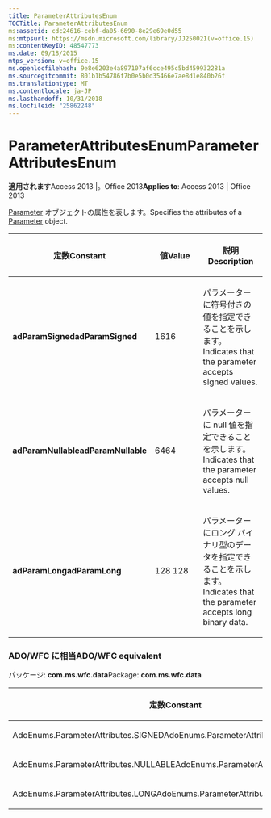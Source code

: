 ```yaml
---
title: ParameterAttributesEnum
TOCTitle: ParameterAttributesEnum
ms:assetid: cdc24616-cebf-da05-6690-8e29e69e0d55
ms:mtpsurl: https://msdn.microsoft.com/library/JJ250021(v=office.15)
ms:contentKeyID: 48547773
ms.date: 09/18/2015
mtps_version: v=office.15
ms.openlocfilehash: 9e8e6203e4a897107af6cce495c5bd459932281a
ms.sourcegitcommit: 801b1b54786f7b0e5b0d35466e7ae8d1e840b26f
ms.translationtype: MT
ms.contentlocale: ja-JP
ms.lasthandoff: 10/31/2018
ms.locfileid: "25862248"
---
```

# <a name="parameterattributesenum"></a><span data-ttu-id="b57d4-102">ParameterAttributesEnum</span><span class="sxs-lookup"><span data-stu-id="b57d4-102">ParameterAttributesEnum</span></span>


<span data-ttu-id="b57d4-103">**適用されます**Access 2013 |。Office 2013</span><span class="sxs-lookup"><span data-stu-id="b57d4-103">**Applies to**: Access 2013 | Office 2013</span></span>

<span data-ttu-id="b57d4-104">[Parameter](parameter-object-ado.md) オブジェクトの属性を表します。</span><span class="sxs-lookup"><span data-stu-id="b57d4-104">Specifies the attributes of a [Parameter](parameter-object-ado.md) object.</span></span>

<table>
<colgroup>
<col style="width: 33%" />
<col style="width: 33%" />
<col style="width: 33%" />
</colgroup>
<thead>
<tr class="header">
<th><p><span data-ttu-id="b57d4-105">定数</span><span class="sxs-lookup"><span data-stu-id="b57d4-105">Constant</span></span></p></th>
<th><p><span data-ttu-id="b57d4-106">値</span><span class="sxs-lookup"><span data-stu-id="b57d4-106">Value</span></span></p></th>
<th><p><span data-ttu-id="b57d4-107">説明</span><span class="sxs-lookup"><span data-stu-id="b57d4-107">Description</span></span></p></th>
</tr>
</thead>
<tbody>
<tr class="odd">
<td><p><span data-ttu-id="b57d4-108"><strong>adParamSigned</strong></span><span class="sxs-lookup"><span data-stu-id="b57d4-108"><strong>adParamSigned</strong></span></span></p></td>
<td><p><span data-ttu-id="b57d4-109">16</span><span class="sxs-lookup"><span data-stu-id="b57d4-109">16</span></span></p></td>
<td><p><span data-ttu-id="b57d4-110">パラメーターに符号付きの値を指定できることを示します。</span><span class="sxs-lookup"><span data-stu-id="b57d4-110">Indicates that the parameter accepts signed values.</span></span></p></td>
</tr>
<tr class="even">
<td><p><span data-ttu-id="b57d4-111"><strong>adParamNullable</strong></span><span class="sxs-lookup"><span data-stu-id="b57d4-111"><strong>adParamNullable</strong></span></span></p></td>
<td><p><span data-ttu-id="b57d4-112">64</span><span class="sxs-lookup"><span data-stu-id="b57d4-112">64</span></span></p></td>
<td><p><span data-ttu-id="b57d4-113">パラメーターに null 値を指定できることを示します。</span><span class="sxs-lookup"><span data-stu-id="b57d4-113">Indicates that the parameter accepts null values.</span></span></p></td>
</tr>
<tr class="odd">
<td><p><span data-ttu-id="b57d4-114"><strong>adParamLong</strong></span><span class="sxs-lookup"><span data-stu-id="b57d4-114"><strong>adParamLong</strong></span></span></p></td>
<td><p><span data-ttu-id="b57d4-115"> 
128 
</span><span class="sxs-lookup"><span data-stu-id="b57d4-115">128</span></span></p></td>
<td><p><span data-ttu-id="b57d4-116">パラメーターにロング バイナリ型のデータを指定できることを示します。</span><span class="sxs-lookup"><span data-stu-id="b57d4-116">Indicates that the parameter accepts long binary data.</span></span></p></td>
</tr>
</tbody>
</table>


### <a name="adowfc-equivalent"></a><span data-ttu-id="b57d4-117">ADO/WFC に相当</span><span class="sxs-lookup"><span data-stu-id="b57d4-117">ADO/WFC equivalent</span></span>

<span data-ttu-id="b57d4-118">パッケージ: **com.ms.wfc.data**</span><span class="sxs-lookup"><span data-stu-id="b57d4-118">Package: **com.ms.wfc.data**</span></span>

<table>
<colgroup>
<col style="width: 100%" />
</colgroup>
<thead>
<tr class="header">
<th><p><span data-ttu-id="b57d4-119">定数</span><span class="sxs-lookup"><span data-stu-id="b57d4-119">Constant</span></span></p></th>
</tr>
</thead>
<tbody>
<tr class="odd">
<td><p><span data-ttu-id="b57d4-120">AdoEnums.ParameterAttributes.SIGNED</span><span class="sxs-lookup"><span data-stu-id="b57d4-120">AdoEnums.ParameterAttributes.SIGNED</span></span></p></td>
</tr>
<tr class="even">
<td><p><span data-ttu-id="b57d4-121">AdoEnums.ParameterAttributes.NULLABLE</span><span class="sxs-lookup"><span data-stu-id="b57d4-121">AdoEnums.ParameterAttributes.NULLABLE</span></span></p></td>
</tr>
<tr class="odd">
<td><p><span data-ttu-id="b57d4-122">AdoEnums.ParameterAttributes.LONG</span><span class="sxs-lookup"><span data-stu-id="b57d4-122">AdoEnums.ParameterAttributes.LONG</span></span></p></td>
</tr>
</tbody>
</table>

